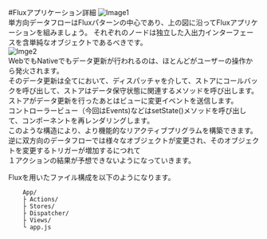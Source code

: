 #Fluxアプリケーション詳細
![Image1](https://facebook.github.io/flux/img/flux-simple-f8-diagram-1300w.png "単一データフロー1")  
単方向データフローはFluxパターンの中心であり、上の図に沿ってFluxアプリケーションを組みましょう。
それぞれのノードは独立した入出力インターフェースを含単純なオブジェクトであるべきです。  
![Imge2](https://facebook.github.io/flux/img/flux-simple-f8-diagram-with-client-action-1300w.png "ユーザーアクション")  
WebでもNativeでもデータ更新が行われるのは、ほとんどがユーザーの操作から発火されます。  
そのデータ更新は全てにおいて、ディスパッチャを介して、ストアにコールバックを呼び出して、ストアはデータ保守状態に関連するメソッドを呼び出します。  
ストアがデータ更新を行ったあとはビューに変更イベントを送信します。  
コントローラービュー（今回はEvents)などはsetState()メソッドを呼び出して、コンポーネントを再レンダリングします。  
このような構造により、より機能的なリアクティブプリグラムを構築できます。  
逆に双方向のデータフローでは様々なオブジェクトが変更され、そのオブジェクトを変更するトリガーが増加するにつれて  
１アクションの結果が予想できないようになっていきます。  

Fluxを用いたファイル構成を以下のようになります。  
```
    App/  
    ├ Actions/  
    ├ Stores/  
    ├ Dispatcher/
    ├ Views/  
    └ app.js  
```
